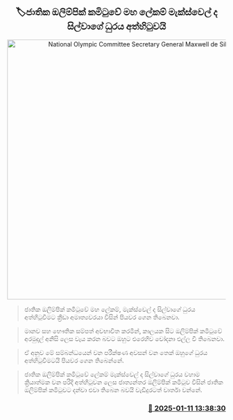 <p align='center'><b><h2 align='center' title='National Olympic Committee Secretary General Maxwell de Silva's position suspended'>🏷ජාතික ඔලිම්පික් කමිටුවේ මහ ලේකම් මැක්ස්වෙල් ද සිල්වාගේ ධුරය අත්හිටුවයි</h2></b></p>
<p align='center'><img src='https://helakuru.sgp1.cdn.digitaloceanspaces.com/esana/images/lib/maxwell-de-silva.jpg' width='600' alt='National Olympic Committee Secretary General Maxwell de Silva's position suspended'></p>

> ජාතික ඔලිම්පික් කමිටුවේ මහ ලේකම්, මැක්ස්වෙල් ද සිල්වාගේ ධුරය අත්හිටුවීමට ක්‍රීඩා අමාත්‍යවරයා විසින් පියවර ගෙන තිබෙනවා.

> මානව සහ භෞතික සම්පත් අවභාවිත කරමින්, කාලයක සිට ඔලිම්පික් කමිටුවේ අරමුදල් අනිසි ලෙස වැය කරන බවට ඔහුට එරෙහිව චෝදනා එල්ල වී තිබෙනවා.

> ඒ අනුව මේ සම්බන්ධයෙන් වන පරීක්ෂණ අවසන් වන තෙක් ඔහුගේ ධුරය අත්හිටුවීමටයි පියවර ගෙන තිබෙන්නේ.

> ජාතික ඔලිම්පික් කමිටුවේ ලේකම් මැක්ස්වෙල් ද සිල්වාගේ ධුරය වහාම ක්‍රියාත්මක වන පරිදි අත්හිටුවන ලෙස ජාත්‍යන්තර ඔලිම්පික් කමිටුව විසින් ජාතික ඔලිම්පික් කමිටුවට දන්වා එවා තිබෙන බවයි වැඩිදුරටත් වාර්තා වන්නේ. 



<h3 align='right'><a href='https://www.helakuru.lk/esana/p/106521/'>📅 2025-01-11 13:38:30</a></h3>
